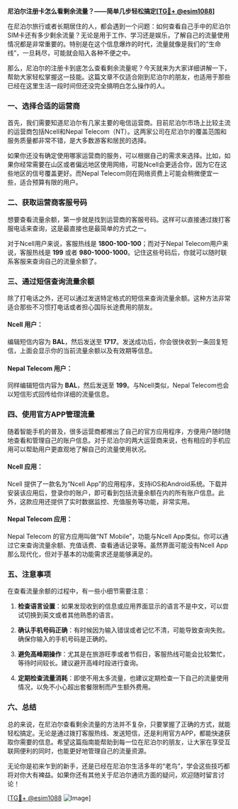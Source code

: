 **尼泊尔注册卡怎么看剩余流量？——简单几步轻松搞定[[TG💪+ @esim1088](https://t.me/s/esim1088)]**

在尼泊尔旅行或者长期居住的人，都会遇到一个问题：如何查看自己手中的尼泊尔SIM卡还有多少剩余流量？无论是用于工作、学习还是娱乐，了解自己的流量使用情况都是非常重要的。特别是在这个信息爆炸的时代，流量就像是我们的“生命线”，一旦耗尽，可能就会陷入各种不便之中。

那么，尼泊尔的注册卡到底怎么查看剩余流量呢？今天就来为大家详细讲解一下，帮助大家轻松掌握这一技能。这篇文章不仅适合刚到尼泊尔的朋友，也适用于那些已经在这里生活一段时间但还没完全搞明白怎么操作的人。

### 一、选择合适的运营商

首先，我们需要知道尼泊尔有几家主要的电信运营商。目前尼泊尔市场上比较主流的运营商包括Ncell和Nepal Telecom（NT）。这两家公司在尼泊尔的覆盖范围和服务质量都非常不错，是大多数游客和居民的选择。

如果你还没有确定使用哪家运营商的服务，可以根据自己的需求来选择。比如，如果你经常需要在山区或者偏远地区使用网络，可能Ncell会更适合你，因为它在这些地区的信号覆盖更好。而Nepal Telecom则在网络资费上可能会稍微便宜一些，适合预算有限的用户。

### 二、获取运营商客服号码

想要查看流量余额，第一步就是找到运营商的客服号码。这样可以直接通过拨打客服电话来查询，这是最直接也是最简单的方式之一。

对于Ncell用户来说，客服热线是 **1800-100-100**；而对于Nepal Telecom用户来说，客服热线是 **199** 或者 **980-1000-1000**。记住这些号码后，你就可以随时联系客服来查询自己的流量余额了。

### 三、通过短信查询流量余额

除了打电话之外，还可以通过发送特定格式的短信来查询流量余额。这种方法非常适合那些不习惯打电话或者担心国际长途费用的朋友。

#### Ncell 用户：
编辑短信内容为 **BAL**，然后发送至 **1717**。发送成功后，你会很快收到一条回复短信，上面会显示你的当前流量余额以及有效期等信息。

#### Nepal Telecom 用户：
同样编辑短信内容为 **BAL**，然后发送至 **199**。与Ncell类似，Nepal Telecom也会以短信形式回传给你详细的流量信息。

### 四、使用官方APP管理流量

随着智能手机的普及，很多运营商都推出了自己的官方应用程序，方便用户随时随地查看和管理自己的账户信息。对于尼泊尔的两大运营商来说，也有相应的手机应用可以帮助用户更直观地了解自己的流量使用状况。

#### Ncell 应用：
Ncell 提供了一款名为“Ncell App”的应用程序，支持iOS和Android系统。下载并安装该应用后，登录你的账户，即可看到包括流量余额在内的所有账户信息。此外，这款应用还提供了实时数据监控、充值服务等功能，非常实用。

#### Nepal Telecom 应用：
Nepal Telecom 的官方应用叫做“NT Mobile”，功能与Ncell App类似。你可以通过它来查询流量余额、充值话费、查看通话记录等。虽然界面可能没有Ncell App那么现代化，但对于基本的功能需求还是能够满足的。

### 五、注意事项

在查看流量余额的过程中，有一些小细节需要注意：

1. **检查语言设置**：如果发现收到的信息或应用界面显示的语言不是中文，可以尝试切换到英文或者其他熟悉的语言。
   
2. **确认手机号码正确**：有时候因为输入错误或者记忆不清，可能导致查询失败。确保你输入的手机号码是正确的。

3. **避免高峰期操作**：尤其是在旅游旺季或者节假日，客服热线可能会比较繁忙，等待时间较长。建议避开高峰时段进行查询。

4. **定期检查流量消耗**：即使不用太多流量，也建议定期检查一下自己的流量使用情况，以免不小心超出套餐限制而产生额外费用。

### 六、总结

总的来说，在尼泊尔查看剩余流量的方法并不复杂，只要掌握了正确的方式，就能轻松搞定。无论是通过拨打客服热线、发送短信，还是利用官方APP，都能快速获取你需要的信息。希望这篇指南能帮助到每一位在尼泊尔的朋友，让大家在享受互联网便利的同时，也能更好地管理自己的流量资源。

无论你是初来乍到的新手，还是已经在尼泊尔生活多年的“老鸟”，学会这些技巧都将对你大有裨益。如果你还有其他关于尼泊尔通讯方面的疑问，欢迎随时留言讨论！

[[TG💪+ @esim1088](https://t.me/s/esim1088) ![Image](https://i.postimg.cc/4NQfJmqS/Snipaste-2025-05-13-00-14-12.png)]
